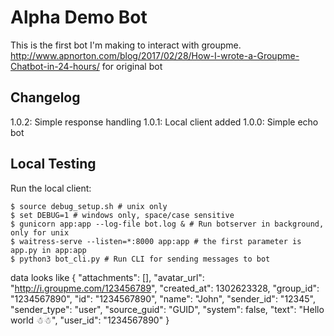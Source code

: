 Alpha Demo Bot
======

This is the first bot I'm making to interact with groupme.
http://www.apnorton.com/blog/2017/02/28/How-I-wrote-a-Groupme-Chatbot-in-24-hours/ for original bot

Changelog
-------------

1.0.2: Simple response handling
1.0.1: Local client added
1.0.0: Simple echo bot

Local Testing
-------------

Run the local client: 

```
$ source debug_setup.sh # unix only
$ set DEBUG=1 # windows only, space/case sensitive
$ gunicorn app:app --log-file bot.log & # Run botserver in background, only for unix
$ waitress-serve --listen=*:8000 app:app # the first parameter is app.py in app:app
$ python3 bot_cli.py # Run CLI for sending messages to bot
```

data looks like
{
  "attachments": [],
  "avatar_url": "http://i.groupme.com/123456789",
  "created_at": 1302623328,
  "group_id": "1234567890",
  "id": "1234567890",
  "name": "John",
  "sender_id": "12345",
  "sender_type": "user",
  "source_guid": "GUID",
  "system": false,
  "text": "Hello world ☃☃",
  "user_id": "1234567890"
}
